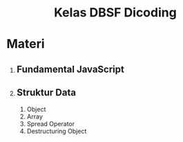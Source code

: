 <!-- <style>
    *{
        border-bottom: 0 !important;
    }
</style> -->
<h1 align="center">Kelas DBSF Dicoding</h1>
<h1>Materi</h1>
<ol>
    <li><h2>Fundamental JavaScript</h2></li>
    <li>
        <h2>Struktur Data</h2>
        <ol>
            <li>Object</li>
            <li>Array</li>
            <li>Spread Operator</li>
            <li>Destructuring Object</li>
        </ol>
    </li>
</ol>